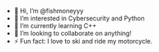 - 👋 Hi, I’m @fishmoneyyy
- 👀 I’m interested in Cybersecurity and Python
- 🌱 I’m currently learning C++
- 💞️ I’m looking to collaborate on anything!
- ⚡ Fun fact: I love to ski and ride my motorcycle.

<!---
fishmoneyyy/fishmoneyyy is a ✨ special ✨ repository because its `README.md` (this file) appears on your GitHub profile.
You can click the Preview link to take a look at your changes.
--->
